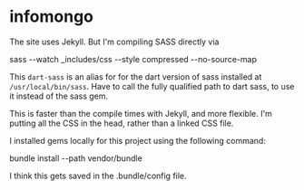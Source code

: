 infomongo
=========

The site uses Jekyll. But I'm compiling SASS directly via

   sass --watch _includes/css --style compressed --no-source-map
    
This `dart-sass` is an alias for for the dart version of sass installed at `/usr/local/bin/sass`. Have to call the fully qualified path to dart sass, to use it instead of the sass gem.
    
This is faster than the compile times with Jekyll, and more flexible. 
I'm putting all the CSS in the head, rather than a linked CSS file. 

I installed gems locally for this project using the following command:

   bundle install --path vendor/bundle
   
I think this gets saved in the .bundle/config file.